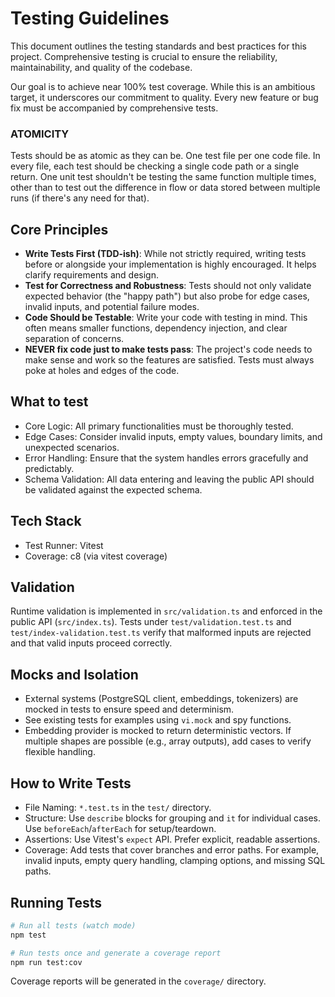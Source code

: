 # Testing Guidelines

This document outlines the testing standards and best practices for this project. Comprehensive testing is crucial to ensure the reliability, maintainability, and quality of the codebase.

Our goal is to achieve near 100% test coverage. While this is an ambitious target, it underscores our commitment to quality. Every new feature or bug fix must be accompanied by comprehensive tests.

### ATOMICITY
Tests should be as atomic as they can be. One test file per one code file. In every file, each test should be checking a single code path or a single return. One unit test shouldn't be testing the same function multiple times, other than to test out the difference in flow or data stored between multiple runs (if there's any need for that).

## Core Principles

- **Write Tests First (TDD-ish)**: While not strictly required, writing tests before or alongside your implementation is highly encouraged. It helps clarify requirements and design.
- **Test for Correctness and Robustness**: Tests should not only validate expected behavior (the "happy path") but also probe for edge cases, invalid inputs, and potential failure modes.
- **Code Should be Testable**: Write your code with testing in mind. This often means smaller functions, dependency injection, and clear separation of concerns.
- **NEVER fix code just to make tests pass**: The project's code needs to make sense and work so the features are satisfied. Tests must always poke at holes and edges of the code.

## What to test
- Core Logic: All primary functionalities must be thoroughly tested.
- Edge Cases: Consider invalid inputs, empty values, boundary limits, and unexpected scenarios.
- Error Handling: Ensure that the system handles errors gracefully and predictably.
- Schema Validation: All data entering and leaving the public API should be validated against the expected schema.

## Tech Stack

- Test Runner: Vitest
- Coverage: c8 (via vitest coverage)

## Validation

Runtime validation is implemented in `src/validation.ts` and enforced in the public API (`src/index.ts`). Tests under `test/validation.test.ts` and `test/index-validation.test.ts` verify that malformed inputs are rejected and that valid inputs proceed correctly.

## Mocks and Isolation

- External systems (PostgreSQL client, embeddings, tokenizers) are mocked in tests to ensure speed and determinism.
- See existing tests for examples using `vi.mock` and spy functions.
- Embedding provider is mocked to return deterministic vectors. If multiple shapes are possible (e.g., array outputs), add cases to verify flexible handling.

## How to Write Tests

- File Naming: `*.test.ts` in the `test/` directory.
- Structure: Use `describe` blocks for grouping and `it` for individual cases. Use `beforeEach`/`afterEach` for setup/teardown.
- Assertions: Use Vitest's `expect` API. Prefer explicit, readable assertions.
- Coverage: Add tests that cover branches and error paths. For example, invalid inputs, empty query handling, clamping options, and missing SQL paths.

## Running Tests

```bash
# Run all tests (watch mode)
npm test

# Run tests once and generate a coverage report
npm run test:cov
```

Coverage reports will be generated in the `coverage/` directory.

